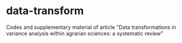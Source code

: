 # data-transform
Codes and supplementary material of article "Data transformations in variance analysis within agrarian sciences: a systematic review"
